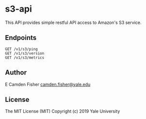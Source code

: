 # s3-api

This API provides simple restful API access to Amazon's S3 service.

## Endpoints

```
GET /v1/s3/ping
GET /v1/s3/version
GET /v1/s3/metrics
```

## Author

E Camden Fisher <camden.fisher@yale.edu>

## License

The MIT License (MIT)
Copyright (c) 2019 Yale University